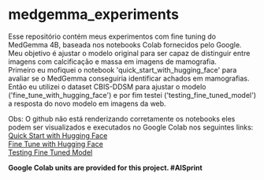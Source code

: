 # medgemma_experiments

Esse repositório contém meus experimentos com fine tuning do MedGemma 4B, baseada nos notebooks Colab fornecidos pelo Google. Meu objetivo é ajustar o modelo original para ser capaz de distinguir entre imagens com calcificação e massa em imagens de mamografia.  
Primeiro eu mofiquei o notebook 'quick_start_with_hugging_face' para avaliar se o MedGemma conseguiria identificar achados em mamografias. Então eu utilizei o dataset CBIS-DDSM para ajustar o modelo ('fine_tune_with_hugging_face') e por fim testei ('testing_fine_tuned_model') a resposta do novo modelo em imagens da web.  


Obs: O github não está renderizando corretamente os notebooks eles podem ser visualizados e executados no Google Colab nos seguintes links:
[Quick Start with Hugging Face](https://colab.research.google.com/github/nandaw/medgemma_experiments/blob/main/notebooks/quick_start_with_hugging_face.ipynb)  
[Fine Tune with Hugging Face](https://colab.research.google.com/github/nandaw/medgemma_experiments/blob/main/notebooks/fine_tune_with_hugging_face.ipynb)  
[Testing Fine Tuned Model](https://colab.research.google.com/github/nandaw/medgemma_experiments/blob/main/notebooks/testing_fine_tuned_model.ipynb)  

**Google Colab units are provided for this project. #AISprint**
